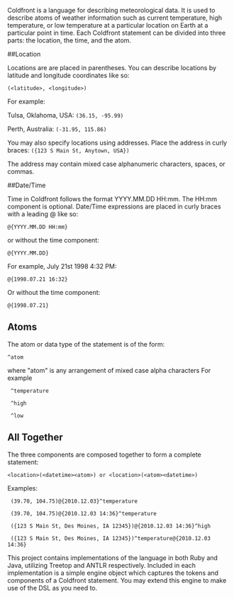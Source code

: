 Coldfront is a language for describing meteorological data.  It is used to describe atoms of weather information such as current temperature, high temperature, or low temperature at a particular location on Earth at a particular point in time.  Each Coldfront statement can be divided into three parts: the location, the time, and the atom.

##Location

Locations are are placed in parentheses.  You can describe locations by latitude and longitude coordinates like so:

`
  (<latitude>, <longitude>)
`    

For example:

Tulsa, Oklahoma, USA:
`
  (36.15, -95.99)
`
  
Perth, Australia:
`
  (-31.95, 115.86)
`

You may also specify locations using addresses. Place the address in curly braces:
`
  ({123 S Main St, Anytown, USA})
`  

The address may contain mixed case alphanumeric characters, spaces, or commas.


##Date/Time

Time in Coldfront follows the format YYYY.MM.DD HH:mm.  The HH:mm component is optional.  Date/Time expressions are placed in curly braces with a leading @ like so:

`
  @{YYYY.MM.DD HH:mm}
`

or without the time component:

`
  @{YYYY.MM.DD}
` 

For example, July 21st 1998 4:32 PM:

`
  @{1998.07.21 16:32}
`

Or without the time component:

`
  @{1998.07.21}
`

## Atoms

The atom or data type of the statement is of the form:

`
  ^atom
`

where "atom" is any arrangement of mixed case alpha characters
For example

` ^temperature`

` ^high`

` ^low`

## All Together

The three components are composed together to form a complete statement:

`
  <location>(<datetime><atom>)
or
  <location>(<atom><datetime>)
`

Examples:

` (39.70, 104.75)@{2010.12.03}^temperature`

` (39.70, 104.75)@{2010.12.03 14:36}^temperature`

` ({123 S Main St, Des Moines, IA 12345})@{2010.12.03 14:36}^high`

` ({123 S Main St, Des Moines, IA 12345})^temperature@{2010.12.03 14:36}`

This project contains implementations of the language in both Ruby and Java, utilizing Treetop and ANTLR respectively.  Included in each implementation is a simple engine object which captures the tokens and components of a Coldfront statement.  You may extend this engine to make use of the DSL as you need to.
